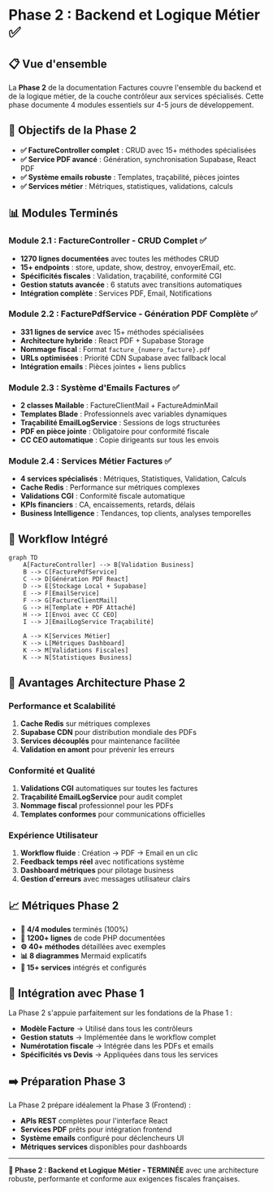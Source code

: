 # Phase 2 : Backend et Logique Métier ✅

## 📋 Vue d'ensemble

La **Phase 2** de la documentation Factures couvre l'ensemble du backend et de la logique métier, de la couche contrôleur aux services spécialisés. Cette phase documente 4 modules essentiels sur 4-5 jours de développement.

## 🎯 Objectifs de la Phase 2

- **✅ FactureController complet** : CRUD avec 15+ méthodes spécialisées
- **✅ Service PDF avancé** : Génération, synchronisation Supabase, React PDF
- **✅ Système emails robuste** : Templates, traçabilité, pièces jointes
- **✅ Services métier** : Métriques, statistiques, validations, calculs

## 📊 Modules Terminés

### Module 2.1 : FactureController - CRUD Complet ✅
- **1270 lignes documentées** avec toutes les méthodes CRUD
- **15+ endpoints** : store, update, show, destroy, envoyerEmail, etc.
- **Spécificités fiscales** : Validation, traçabilité, conformité CGI
- **Gestion statuts avancée** : 6 statuts avec transitions automatiques
- **Intégration complète** : Services PDF, Email, Notifications

### Module 2.2 : FacturePdfService - Génération PDF Complète ✅
- **331 lignes de service** avec 15+ méthodes spécialisées
- **Architecture hybride** : React PDF + Supabase Storage
- **Nommage fiscal** : Format `facture_{numero_facture}.pdf`
- **URLs optimisées** : Priorité CDN Supabase avec fallback local
- **Intégration emails** : Pièces jointes + liens publics

### Module 2.3 : Système d'Emails Factures ✅
- **2 classes Mailable** : FactureClientMail + FactureAdminMail
- **Templates Blade** : Professionnels avec variables dynamiques
- **Traçabilité EmailLogService** : Sessions de logs structurées
- **PDF en pièce jointe** : Obligatoire pour conformité fiscale
- **CC CEO automatique** : Copie dirigeants sur tous les envois

### Module 2.4 : Services Métier Factures ✅
- **4 services spécialisés** : Métriques, Statistiques, Validation, Calculs
- **Cache Redis** : Performance sur métriques complexes
- **Validations CGI** : Conformité fiscale automatique
- **KPIs financiers** : CA, encaissements, retards, délais
- **Business Intelligence** : Tendances, top clients, analyses temporelles

## 🔄 Workflow Intégré

```mermaid
graph TD
    A[FactureController] --> B[Validation Business]
    B --> C[FacturePdfService]
    C --> D[Génération PDF React]
    D --> E[Stockage Local + Supabase]
    E --> F[EmailService]
    F --> G[FactureClientMail]
    G --> H[Template + PDF Attaché]
    H --> I[Envoi avec CC CEO]
    I --> J[EmailLogService Traçabilité]
    
    A --> K[Services Métier]
    K --> L[Métriques Dashboard]
    K --> M[Validations Fiscales]
    K --> N[Statistiques Business]
```

## 🚀 Avantages Architecture Phase 2

### Performance et Scalabilité
1. **Cache Redis** sur métriques complexes
2. **Supabase CDN** pour distribution mondiale des PDFs
3. **Services découplés** pour maintenance facilitée
4. **Validation en amont** pour prévenir les erreurs

### Conformité et Qualité
1. **Validations CGI** automatiques sur toutes les factures
2. **Traçabilité EmailLogService** pour audit complet
3. **Nommage fiscal** professionnel pour les PDFs
4. **Templates conformes** pour communications officielles

### Expérience Utilisateur
1. **Workflow fluide** : Création → PDF → Email en un clic
2. **Feedback temps réel** avec notifications système
3. **Dashboard métriques** pour pilotage business
4. **Gestion d'erreurs** avec messages utilisateur clairs

## 📈 Métriques Phase 2

- **🎯 4/4 modules** terminés (100%)
- **📝 1200+ lignes** de code PHP documentées
- **⚙️ 40+ méthodes** détaillées avec exemples
- **📊 8 diagrammes** Mermaid explicatifs
- **🔧 15+ services** intégrés et configurés

## 🔗 Intégration avec Phase 1

La Phase 2 s'appuie parfaitement sur les fondations de la Phase 1 :

- **Modèle Facture** → Utilisé dans tous les contrôleurs
- **Gestion statuts** → Implémentée dans le workflow complet
- **Numérotation fiscale** → Intégrée dans les PDFs et emails
- **Spécificités vs Devis** → Appliquées dans tous les services

## ➡️ Préparation Phase 3

La Phase 2 prépare idéalement la Phase 3 (Frontend) :

- **APIs REST** complètes pour l'interface React
- **Services PDF** prêts pour intégration frontend
- **Système emails** configuré pour déclencheurs UI
- **Métriques services** disponibles pour dashboards

---

**🎉 Phase 2 : Backend et Logique Métier - TERMINÉE** avec une architecture robuste, performante et conforme aux exigences fiscales françaises. 